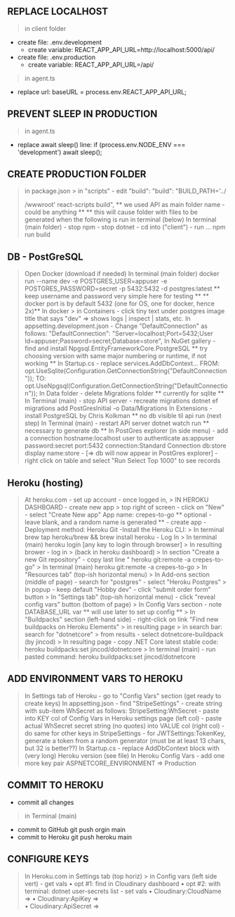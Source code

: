 ## REPLACE LOCALHOST
> in client folder
  - create file:
    .env.development
    - create variable:
      REACT_APP_API_URL=http://localhost:5000/api/
  - create file:
    .env.production    
    - create variable:
      REACT_APP_API_URL=/api/
> in agent.ts
  - replace url:
    baseURL = process.env.REACT_APP_API_URL;

## PREVENT SLEEP IN PRODUCTION
> in agent.ts
  - replace await sleep() line:
    if (process.env.NODE_ENV === 'development') await sleep();

## CREATE PRODUCTION FOLDER
  > in package.json
    > in "scripts"
      - edit "build":
        "build": "BUILD_PATH='../<main folder name>/wwwroot' react-scripts build",
          ** we used API as main folder name - could be anything **
          ** this will cause folder with files to be generated when the following is run in terminal (below)
  > In terminal (main folder)
    - stop npm
    - stop dotnet
    - cd into <react app folder> ("client")
    - run ...
          npm run build

## DB - PostGreSQL
  > Open Docker (download if needed)
  > In terminal (main folder)
    docker run --name dev -e POSTGRES_USER=appuser -e POSTGRES_PASSWORD=secret -p 5432:5432 -d postgres:latest
      ** keep username and password very simple here for testing **
      ** docker port is by default 5432 (one for OS, one for docker, hence 2x)**
  > In docker
    > in Containers
      - click tiny text under postgres image title that says "dev" => shows logs | inspect | stats, etc.
  > In appsetting.development.json
    - Change "DefaultConnection" as follows:
      "DefaultConnection": "Server=localhost;Port=5432;User Id=appuser;Password=secret;Database=store",
  > In NuGet gallery 
    - find and install Npgsql.EntityFrameworkCore.PostgreSQL
      ** try choosing version with same major numbering or runtime, if not working **
  > In Startup.cs
    - replace services.AddDbContext<StoreContext>...
      FROM:
        opt.UseSqlite(Configuration.GetConnectionString("DefaultConnection"));
      TO:
        opt.UseNpgsql(Configuration.GetConnectionString("DefaultConnection"));
  > In Data folder
    - delete Migrations folder
      ** currently for sqlite **
  > In Terminal (main)
    - stop API server
    - recreate migrations
      dotnet ef migrations add PostGresInitial -o Data/Migrations
  > In Extensions
    - install
      PostgreSQL by Chris Kolkman
        ** no db visible til api run (next step)
  > In Terminal (main)
    - restart API server
      dotnet watch run
        ** necessary to generate db **
  > In PostGres explorer (in side menu)
    - add a connection
      hostname:localhost
      user to authenticate as:appuser
      password:secret
      port:5432
      connection:Standard Connection
      db:store
      display name:store
    - [=> db will now appear in PostGres explorer]
    - right click on table and select "Run Select Top 1000" to see records

## Heroku (hosting)
  > At heroku.com
    - set up account
      - once logged in,
        > IN HEROKU DASHBOARD
          - create new app
            > top right of screen
              - click on "New"
              - select "Create New app"
                App name: crepes-to-go
                  ** optional - leave blank, and a random name is generated **
              - create app
          - Deployment method: Heroku Git
          -Install the Heroku CLI:
            > In terminal
              brew tap heroku/brew && brew install heroku
            - Log In
              > In terminal (main)
                heroku login
                [any key to login through browser]
                > In resulting brower
                  - log in
          > (back in heroku dashboard)
            > In section "Create a new Git repository"
              - copy last line " heroku git:remote -a crepes-to-go"
            > In terminal (main)
               heroku git:remote -a crepes-to-go
          > In "Resources tab" (top-ish horizontal menu)
            > In Add-ons section (middle of page)
              - search for "postgres"
              - select "Heroku Postgres"
                > In popup
                  - keep default "Hobby dev"
                  - click "submit order form" button
          > In "Settings tab" (top-ish horizontal menu)
            - click "reveal config vars" button (bottom of page)
            > In Config Vars section
              - note DATABASE_URL var
                ** will use later to set up config **
            > In "Buildpacks" section (left-hand side)
              - right-click on link "Find new buildpacks on Heroku Elements"
                > in resulting page
                  > in search bar: 
                    search for "dotnetcore"
                    > from results
                      - select 
                        dotnetcore-buildpack (by jincod)
                        > In resulting page
                          - copy .NET Core latest stable code:
                            heroku buildpacks:set jincod/dotnetcore
                        > In terminal (main)
                          - run pasted command:
                            heroku buildpacks:set jincod/dotnetcore

## ADD ENVIRONMENT VARS TO HEROKU
  > In Settings tab of Heroku
    - go to "Config Vars" section (get ready to create keys)
  > In appsetting.json
    - find "StripeSettings"
    - create string with sub-item WhSecret as follows:
      StripeSetting:WhSecret
    - paste into KEY col of Config Vars in Heroku settings page (left col)
    - paste actual WhSecret secret string (no quotes) into VALUE col (right col)
    - do same for other keys in StripeSettings
    - for JWTSettings:TokenKey, generate a token from a random generator (must be at least 13 chars, but 32 is better??)
  > In Startup.cs
    - replace AddDbContext block with (very long) Heroku version (see file)
  > In Heroku Config Vars
    - add one more key pair
      ASPNETCORE_ENVIRONMENT => Production

## COMMIT TO HEROKU
- commit all changes
> in Terminal (main)
  - commit to GitHub
    git push orgin main
  - commit to Heroku
    git push heroku main

## CONFIGURE KEYS
 > In Heroku.com
  > in Settings tab (top horiz)
    > in Config vars (left side vert)
      - get vals 
      • opt #1: find in Cloudinary dashboard
      • opt #2: with terminal: dotnet user-secrets list
      - set vals
        • Cloudinary:CloudName => <cloud name>
        • Cloudinary:ApiKey => <api key>    
        • Cloudinary:ApiSecret =>  <user secret>